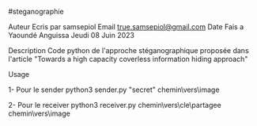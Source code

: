 #steganographie

Auteur
Ecris par samsepiol 
Email
true.samsepiol@gmail.com
Date
Fais a Yaoundé Anguissa Jeudi 08 Juin 2023


Description
Code python de l'approche stéganographique proposée dans l'article "Towards a high capacity coverless information hiding approach"

Usage
	
1- Pour le sender
	python3 sender.py "secret" chemin\vers\image

2- Pour le receiver
	python3 receiver.py chemin\vers\cle\partagee chemin\vers\image

